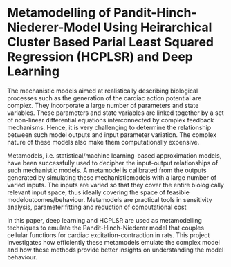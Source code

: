 # Metamodelling of Pandit-Hinch-Niederer-Model Using Heirarchical Cluster Based Parial Least Squared Regression (HCPLSR) and Deep Learning

The mechanistic models aimed at realistically describing biological processes such as the generation of the cardiac action potential are complex. They incorporate a large number of parameters and state variables. These parameters and state variables are linked together by a set of non-linear differential equations interconnected by complex feedback mechanisms. Hence, it is very challenging to determine the relationship between such model outputs and input parameter variation. The complex nature of these models also
make them computationally expensive.

Metamodels, i.e. statistical/machine learning-based approximation models, have been successfully used to decipher the input-output relationships of such mechanistic models. A metamodel is calibrated from the outputs generated by simulating these mechanisticmodels with a large number of varied inputs. The inputs are varied so that they cover the entire biologically relevant input space, thus ideally covering the space of feasible modeloutcomes/behaviour. Metamodels are practical tools in sensitivity analysis, parameter
fitting and reduction of computational cost

In this paper, deep learning and HCPLSR are used as metamodelling techniques to emulate the Pandit-Hinch-Niederer model that couples cellular functions for cardiac excitation-contraction in rats. This project investigates how efficiently these metamodels emulate the complex model and how these methods provide better insights on understanding the model behaviour.
